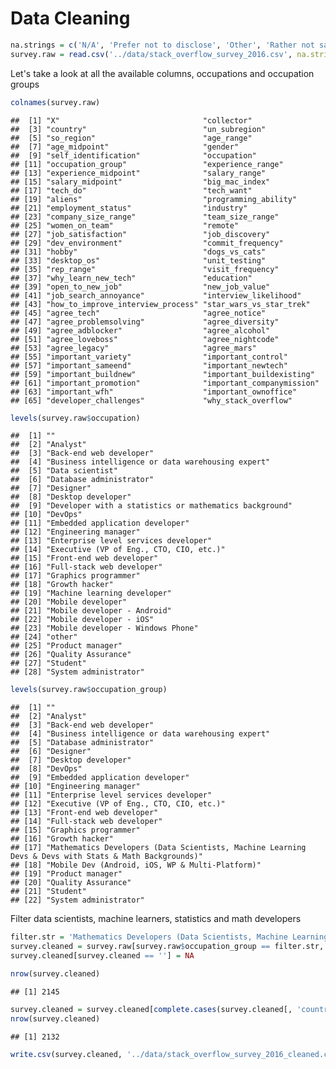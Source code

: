 Data Cleaning
================

``` r
na.strings = c('N/A', 'Prefer not to disclose', 'Other', 'Rather not say', 'Other (please specify)')
survey.raw = read.csv('../data/stack_overflow_survey_2016.csv', na.strings = na.strings)
```

Let's take a look at all the available columns, occupations and occupation groups

``` r
colnames(survey.raw)
```

    ##  [1] "X"                                "collector"                       
    ##  [3] "country"                          "un_subregion"                    
    ##  [5] "so_region"                        "age_range"                       
    ##  [7] "age_midpoint"                     "gender"                          
    ##  [9] "self_identification"              "occupation"                      
    ## [11] "occupation_group"                 "experience_range"                
    ## [13] "experience_midpoint"              "salary_range"                    
    ## [15] "salary_midpoint"                  "big_mac_index"                   
    ## [17] "tech_do"                          "tech_want"                       
    ## [19] "aliens"                           "programming_ability"             
    ## [21] "employment_status"                "industry"                        
    ## [23] "company_size_range"               "team_size_range"                 
    ## [25] "women_on_team"                    "remote"                          
    ## [27] "job_satisfaction"                 "job_discovery"                   
    ## [29] "dev_environment"                  "commit_frequency"                
    ## [31] "hobby"                            "dogs_vs_cats"                    
    ## [33] "desktop_os"                       "unit_testing"                    
    ## [35] "rep_range"                        "visit_frequency"                 
    ## [37] "why_learn_new_tech"               "education"                       
    ## [39] "open_to_new_job"                  "new_job_value"                   
    ## [41] "job_search_annoyance"             "interview_likelihood"            
    ## [43] "how_to_improve_interview_process" "star_wars_vs_star_trek"          
    ## [45] "agree_tech"                       "agree_notice"                    
    ## [47] "agree_problemsolving"             "agree_diversity"                 
    ## [49] "agree_adblocker"                  "agree_alcohol"                   
    ## [51] "agree_loveboss"                   "agree_nightcode"                 
    ## [53] "agree_legacy"                     "agree_mars"                      
    ## [55] "important_variety"                "important_control"               
    ## [57] "important_sameend"                "important_newtech"               
    ## [59] "important_buildnew"               "important_buildexisting"         
    ## [61] "important_promotion"              "important_companymission"        
    ## [63] "important_wfh"                    "important_ownoffice"             
    ## [65] "developer_challenges"             "why_stack_overflow"

``` r
levels(survey.raw$occupation)
```

    ##  [1] ""                                                     
    ##  [2] "Analyst"                                              
    ##  [3] "Back-end web developer"                               
    ##  [4] "Business intelligence or data warehousing expert"     
    ##  [5] "Data scientist"                                       
    ##  [6] "Database administrator"                               
    ##  [7] "Designer"                                             
    ##  [8] "Desktop developer"                                    
    ##  [9] "Developer with a statistics or mathematics background"
    ## [10] "DevOps"                                               
    ## [11] "Embedded application developer"                       
    ## [12] "Engineering manager"                                  
    ## [13] "Enterprise level services developer"                  
    ## [14] "Executive (VP of Eng., CTO, CIO, etc.)"               
    ## [15] "Front-end web developer"                              
    ## [16] "Full-stack web developer"                             
    ## [17] "Graphics programmer"                                  
    ## [18] "Growth hacker"                                        
    ## [19] "Machine learning developer"                           
    ## [20] "Mobile developer"                                     
    ## [21] "Mobile developer - Android"                           
    ## [22] "Mobile developer - iOS"                               
    ## [23] "Mobile developer - Windows Phone"                     
    ## [24] "other"                                                
    ## [25] "Product manager"                                      
    ## [26] "Quality Assurance"                                    
    ## [27] "Student"                                              
    ## [28] "System administrator"

``` r
levels(survey.raw$occupation_group)
```

    ##  [1] ""                                                                                                    
    ##  [2] "Analyst"                                                                                             
    ##  [3] "Back-end web developer"                                                                              
    ##  [4] "Business intelligence or data warehousing expert"                                                    
    ##  [5] "Database administrator"                                                                              
    ##  [6] "Designer"                                                                                            
    ##  [7] "Desktop developer"                                                                                   
    ##  [8] "DevOps"                                                                                              
    ##  [9] "Embedded application developer"                                                                      
    ## [10] "Engineering manager"                                                                                 
    ## [11] "Enterprise level services developer"                                                                 
    ## [12] "Executive (VP of Eng., CTO, CIO, etc.)"                                                              
    ## [13] "Front-end web developer"                                                                             
    ## [14] "Full-stack web developer"                                                                            
    ## [15] "Graphics programmer"                                                                                 
    ## [16] "Growth hacker"                                                                                       
    ## [17] "Mathematics Developers (Data Scientists, Machine Learning Devs & Devs with Stats & Math Backgrounds)"
    ## [18] "Mobile Dev (Android, iOS, WP & Multi-Platform)"                                                      
    ## [19] "Product manager"                                                                                     
    ## [20] "Quality Assurance"                                                                                   
    ## [21] "Student"                                                                                             
    ## [22] "System administrator"

Filter data scientists, machine learners, statistics and math developers

``` r
filter.str = 'Mathematics Developers (Data Scientists, Machine Learning Devs & Devs with Stats & Math Backgrounds)'
survey.cleaned = survey.raw[survey.raw$occupation_group == filter.str, 2:ncol(survey.raw)]
survey.cleaned[survey.cleaned == ''] = NA

nrow(survey.cleaned)
```

    ## [1] 2145

``` r
survey.cleaned = survey.cleaned[complete.cases(survey.cleaned[, 'country']),]
nrow(survey.cleaned)
```

    ## [1] 2132

``` r
write.csv(survey.cleaned, '../data/stack_overflow_survey_2016_cleaned.csv', na = 'NA', row.names = F)
```
